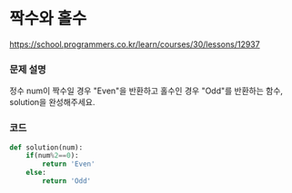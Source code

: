 # 짝수와 홀수
https://school.programmers.co.kr/learn/courses/30/lessons/12937

### 문제 설명
정수 num이 짝수일 경우 "Even"을 반환하고 홀수인 경우 "Odd"를 반환하는 함수, solution을 완성해주세요.

### 코드
```python
def solution(num):
    if(num%2==0):
        return 'Even'
    else:
        return 'Odd'
```


